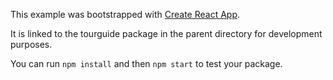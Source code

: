 This example was bootstrapped with [Create React App](https://github.com/facebook/create-react-app).

It is linked to the tourguide package in the parent directory for development purposes.

You can run `npm install` and then `npm start` to test your package.

